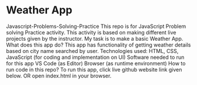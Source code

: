 # Weather App

Javascript-Problems-Solving-Practice
This repo is for JavaScript Problem solving Practice activity.
This activity is based on making different live projects given by the instructor.
My task is to make a basic Weather App.
What does this app do?
This app has functionality of getting weather details based on city name searched by user.
Technologies used:
HTML, CSS, JavaScript (for coding and implementation on UI)
Software needed to run for this app
VS Code (as Editor)
Browser (as runtime environment)
How to run code in this repo?
To run this app, click live github website link given below. OR
open index.html in your browser.


